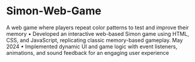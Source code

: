 # Simon-Web-Game
A web game where players repeat color patterns to test and improve their memory  • Developed an interactive web-based Simon game using HTML, CSS, and JavaScript, replicating classic  memory-based gameplay.  May 2024  • Implemented dynamic UI and game logic with event listeners, animations, and sound feedback for an engaging user  experience
